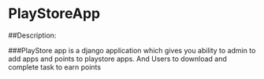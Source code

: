 # PlayStoreApp

##Description:

###PlayStore app is a django application which gives you ability to admin to add apps and points to playstore apps. And Users to download and complete task to earn points
